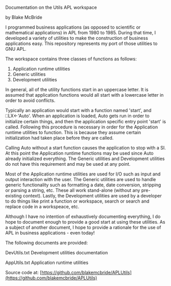 
Documentation on the Utils APL workspace

by Blake McBride




I programmed business applications (as opposed to scientific or
mathematical applications) in APL from 1980 to 1985.  During that time,
I developed a variety of utilities to make the construction of
business applications easy.  This repository represents my port of
those utilities to GNU APL.

The workspace contains three classes of functions as follows:

1.  Application runtime utilities
2.  Generic utilities
3.  Development utilities

In general, all of the utility functions start in an uppercase letter.
It is assumed that application functions would all start with a
lowercase letter in order to avoid conflicts.

Typically an application would start with a function named 'start',
and ⎕LX←'Auto'.  When an application is loaded, Auto gets run in order
to initialize certain things, and then the application specific entry
point 'start' is called.  Following this procedure is necessary in
order for the Application runtime utilities to function.  This is
because they assume certain initialization had taken place before they
are called.

Calling Auto without a start function causes the application to stop
with a SI.  At this point the Application runtime functions may be
used since Auto already initialized everything.  The Generic utilities
and Development utilities do not have this requirement and may be used
at any point.

Most of the Application runtime utilities are used for I/O such as
input and output interaction with the user.  The Generic utilities are
used to handle generic functionality such as formatting a date, date
conversion, stripping or parsing a string, etc.  These all work
stand-alone (without any pre-existing context).  Lastly, the
Development utilities are used by a developer to do things like print
a function or workspace, search or search and replace code in a
workspeace, etc.

Although I have no intention of exhaustively documenting everything, I
do hope to document enough to provide a good start at using these
utilities.  As a subject of another document, I hope to provide a
rationale for the use of APL in business applications - even today!

The following documents are provided:

DevUtils.txt	 Development utilities documentation

AppUtils.txt	 Application runtime utilities 

Source code at: [https://github.com/blakemcbride/APLUtils](https://github.com/blakemcbride/APLUtils)



